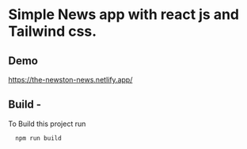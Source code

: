 #


#   Simple News app with react js and Tailwind css.



## Demo

https://the-newston-news.netlify.app/



## Build - 

To Build this project run

```bash
  npm run build
